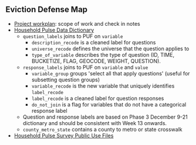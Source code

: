 ## Eviction Defense Map

* [Project workplan](https://docs.google.com/document/d/1w9o-pM68D3nr9rKDgwtDZqzrRjwVasWdZGQk5tnHXYE/edit): scope of work and check in notes
* [Household Pulse Data Dictionary](https://docs.google.com/spreadsheets/d/1xrfmQT7Ub1ayoNe05AQAFDhqL7qcKNSW6Y7XuA8s8uo/edit#gid=974836931)
  * `question_labels` joins to PUF on `variable`
    * `description_recode` is a cleaned label for questions    
    * `universe_recode`	defines the universe that the question applies to
    * `type_of_variable` describes the type of question (ID, TIME, BUCKETIZE, FLAG, GEOCODE, WEIGHT, QUESTION).
  * `response_labels` joins to PUF on `variable` and `value`
    * `variable_group` groups 'select all that apply questions' (useful for subsetting question groups)
    * `variable_recode` is the new variable that uniquely identifies `label_recode`
    * `label_recode` is a cleaned label for question responses
    * `do_not_join` is a flag for variables that do not have a categorical response label
  * Question and response labels are based on Phase 3 December 9-21 dictionary and should be consistent with Week 13 onwards. 
  * `county_metro_state` contains a county to metro or state crosswalk
* [Household Pulse Survey Public Use Files](https://www.census.gov/programs-surveys/household-pulse-survey/datasets.html)
